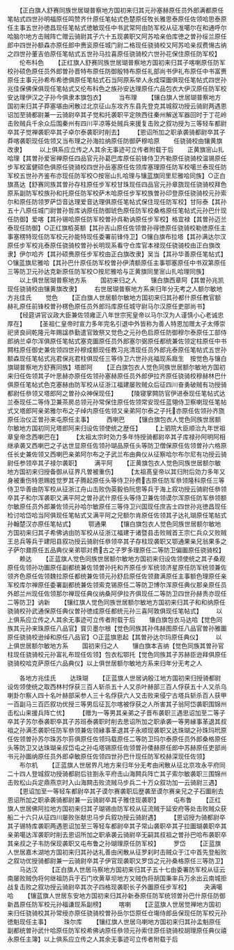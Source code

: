<!-- { "loadSidebar": true } -->
　　【正白旗人舒赛同族世居瑚普察地方国初来归其元孙塞赫原任员外郎满都原任笔帖式四世孙明福原任鸣赞齐什原任笔帖式色楚原任牧长雅思泰原任佐领哈思泰原任主事五世孙徳昌现任笔帖式徳敏现任中书武常阿由防军校从征准噶尔在和通呼尔哈脑尔地方击贼阵亡赠云骑尉其子六十五现袭职又阿苏哈亲伯库徳之曽孙绥兰原任郎中四世孙额森亦原任郎中赉衮原任城门尉二格现任骁骑校又阿苏哈亲叔费愓古纳之四世孙董吉伯原任笔帖式五世孙马拉喜原任骁骑校六世孙花保住原任防军校】
　　伦布科色
　　【正红旗人舒赛同族世居瑚普察地方国初来归其子喀喇原任防军校孙硕色原任员外郎曽孙晋特布原任防御殷特布原任礼部尚书伊礼布原任中书富赉原任主事元孙希布希徳俱原任笔帖式石当阿原系举人永成琛圗俱现任笔帖式四世孙兆佳保佛保俱现任笔帖式又伦布科色之族孙安达理原任六品包衣大伊汉原任防军校安达理伊汉之子孙今俱隶本旗包衣】
　　当布理
　　【镶白旗人世居瑚普察地方国初来归其子莽塞堪由闲散过北京征山东攻齐东县先登克其城叙功授云骑尉两遇恩诏加至骑都尉兼一云骑尉卒其子觉和托袭职平定陜西往秦州解送军器回时于丁花岭击败贼兵千余众后围秦州有四川平凉等处贼兵来援复击败之叙功授为三等轻车都尉卒其子觉禅袭职卒其子卓尔泰袭职时削去】
　　【恩诏所加之职承袭骑都尉卒其子莽喀袭职现任佐领又当布理之孙海拉纳原任防御萨穆哈原
　　任骁骑校由镶黄旗改隶】
　　以上俱系应立传之人其余无事迹可立传者附载于后
　　正黄旗宻山扎哈理【其曽孙爱宻禅原任四品官元孙葛巴库原任前锋侍卫齐勒原任骁骑校温锡原任步军校富健硕色俱原任骁骑校四世孙岳塞原任佐领库塞理原任防军校噶兰泰现任防军校五世孙齐鉴布亦现任防军校○按宻山扎哈理与镶蓝旗同里尼雅哈同族】○正白旗髙达【舒赛同族其曽孙存柱原任步军校甘珠现任四品官元孙章旒现任骁骑校拜色原系副防军校族孙和托原任防军校萨木哈原任步军校族曽孙印登原任骁骑校元孙索尔和原任防领罗萨岱音达理爱音达理俱原任笔帖式保住现任防军校】甘际泰【其孙五十八原任城门尉曽孙哲库讷原任防御琥色原任防军校桑格原任笔帖式元孙巴什现任防御】爱喀【其孙锡哈原任防军校曽孙呉勒讷原任步军校】格宜禄【其曽孙迈兰泰现任防御】○正红旗栢英额【其孙吉山原任佐领曽孙得徳原任骁骑校勒徳原任主事塞楞特现任防军校元孙能特现任委署前锋侍卫】○镶白旗布拉塔【其孙满达尔汉原任步军校兆泰原任骁骑校曽孙长明现系看守仓库官本禄现任骁骑校由正白旗改隶】伊尔哈齐【其孙硕赉原任步军校由正白旗改隶】吴当【其孙华善原任笔帖式】○镶蓝旗尼雅哈【其孙巴什原任防军校曽孙伊清额原任主事鄂塞原任中书双第原任三等防卫元孙达克新原任防军校○按尼雅哈与正黄旗同里宻山扎哈理同族】
　　以上俱世居瑚普察地方系
　　国初来归之人
　　镶白旗西章阿【其曽孙兆凯现任骁骑校由镶黄旗改隶】
　　右世居瑚普察地方系来归年分无考之人额尔敏地方兆佳氏
　　觉色
　　【正白旗人世居额尔敏地方国初来归其孙都什原任教官额赫礼原任前锋校曽孙楞色原任员外郎玛库原任城守尉马尔汉原任吏部尚书】
　　【经筵讲官议政大臣兼佐领雍正八年世宗宪皇帝以马尔汉为人谨慎小心老诚忠厚在】
　　【圣祖仁皇帝时宣力多年完名引退中外皆称为善人特恩加赠太子太傅崇祀贤良祠乾隆元年赐諡恭勤遣官致祭又觉色之元孙色启原任防御穆尔泰原任工部侍郎纳兰卓尔浑俱原任笔帖式塞克圗原任员外郎塞尔弼原任都统兼佐领定柱原任中书闗柱原任御史兼佐领四世孙穆成额现任教习兆清现任员外郎兆泰原任笔帖式五世孙额森现任笔帖式兆君保兆君柱俱现任三等侍卫六世孙兆福现系廕生　按觉色与镶白旗瑚普察地方舒赛同族】塔郎阿
　　【正白旗包衣人觉色同族世居额尔敏地方国初来归任佐领其子叶思赫亦原任佐领孙塞赫原任员外郎伊拉齐原任骁骑校穆赫林巴什俱原任笔帖式色克塞赫由防军校从征浙江福建屡败贼众后征四川奋勇破贼有功授骑都尉任叅领又塔郎阿之曽孙众神保现任】
　　【陵寝掌闗防官伊进泰现任笔帖式达兰泰现任二等侍卫兼茶房总领元孙常保住原任佐领常安现任蓝翎侍卫察喇现任笔帖式又塔郎阿亲弟雅尔布之子绰内原任佐领又亲弟阿尔泰之子托亦原任佐领孙齐旒原任治仪正曽孙来屯原任主事】
　　西喇巴
　　【镶白旗包衣人觉色同族世居额尔敏地方国初同兄塔郎阿来归设佐领使统之歴任】
　　【上驷院大臣顺治九年世祖章皇帝念西喇巴在】
　　【太祖太宗时効力多年恃授骑都尉卒其子库禄孙阿明阿相继承袭又西喇巴之子达世显原任佐领孙瑚品原任头等防卫僧保原任佐领曽孙六格原任长史兼佐领又西喇巴亲弟阿尔布之子武兰布由典仪从征察哈尔布尔尼有功授云骑尉任参领卒其子禄尔袭职】
　　满平阿
　　【正黄旗包衣人觉色同族世居额尔敏地方国初来归授备御从征界凡曽被重伤】
　　【太祖髙皇帝以其归附后効力多年又身被重伤特恩赐姓觉罗其子腾起原任头等侍卫孙费古原任防军叅领隆科原任三等侍卫华善由防军校从征浙江舟山击败伪英毅伯阮思等兵于海上叙功授云骑尉任叅领卒其子和尔浑袭职又满平阿之曽孙武什原任头等侍卫兼佐领谟尔浑原任防军叅领额尔敏原任员外郎兼佐领元孙哈尔敏原任三等侍卫兴国现任庶吉士四世孙兆徳昌现任检讨哈岱哈当阿俱现任笔帖式又满平阿之兄额尔肯原任佐领其子达礼瑚原任笔帖式孙翰楚汉亦原任笔帖式】
　　鄂通果
　　【镶白旗包衣人觉色同族世居额尔敏地方国初来归其子希佛讷由防军校从征浙江福建于诸暨县击败贼首王宗仁兵众又败贼王总兵等兵于建阳县叙功授云骑尉任叅领卒其子存柱现袭职又鄂通果亲兄翁果多之子萨尔鼐原任五品典仪亲弟鄂对费古之子罗多理原任二等防卫偏圗原任骁骑校】
　　赖达
　　【正蓝旗人觉色同族世居额尔敏地方国初来归设佐领使统之其子桑观原任佐领孙功圗原任副都统兼佐领曽孙托和齐原任步军统领济星原任防军统领兼佐领齐色原任佐领魏拉原任都统兼佐领元孙舒启原任佐领鼐满原任主事额色理原任亲军校库尔禅原任委署副都统兼佐领索克锡原任二等防卫博尔浑原任典仪那亲原任员外郎兰州现任佐领那尔禅现任典仪纳桑阿伊拉齐俱现任二等防卫四世孙赫贵亦现任二等防卫】讷新
　　【镶红旗人觉色同族世居额尔敏地方国初来归其子和和纳原任骁骑校孙武通保原任典仪曽孙徳成原任都统元孙三喜阿敦俱现任笔帖式】
　　以上俱系应立传之人其余无事迹可立传者附载于后
　　镶白旗包衣马达哈【觉色同族其元孙来珠原任八品官】寳贝墨尔根【觉色同族其孙伟赫图原任八品官曽孙雅圗原任骁骑校逊绰和原任八品官】○正蓝旗恩起【其曽孙达尔玛原任典仪】
　　以上俱世居额尔敏地方系
　　国初来归之人
　　镶白旗本吉纳【觉色同族其曽孙官柱现任骁骑校元孙富礼布现任佐领】包衣松鄂托【觉色同族其子苏赫臣逊拜俱原任骁骑校哈克萨原任六品典仪】以上俱世居额尔敏地方系来归年分无考之人







　　各地方兆佳氏
　　达珠瑚
　　【正蓝旗人世居讷殷江地方国初来归授骑都尉设佐领使统之取西林村俘获三百人斩杀五十人又杀叶赫部三百人俘获五十人又杀乌喇卦尔察人四十名叶赫部采参人三十名俘获六人又击败来侵宁古塔兵斩杀百人获甲一百副马三百匹叙功优授三等男后征瓦尔喀被俘获之人所害其子翁阿岱袭职围锦州击松山来援兵阵亡优】
　　【赠为一等男其亲弟之子晋布袭职三遇思诏加至二等子卒其子苏尔泰袭职卒其子苏班泰袭职时削去思诏所加之职承袭一等男縁事革退其叔祖之孙满丕袭职任防军叅领兼佐领縁事革退其子永顺现袭职又达珠瑚之孙珠玛玳原任佐领曽孙苏尔珠苏尔荪俱原任佐领玛载原任二等防卫玛尔泰原任员外郎桑格原任头等防卫又达珠瑚亲叔岱屯之孙屯塔锡原任佐领曽孙倭赫原任郎中苏赫原任吏部尚书元孙圗纳原任员外郎卓敏原任佐领四世孙巴什现任防军校赫深现任佐领】
　　布尔机
　　【正蓝旗人世居界凡地方来归年分无考由闲散从征北京攻永平府同二十四人登城叙功授骑都尉后驻劄永平府击山海闗兵阵亡其子索尔敏袭职三围锦州击败松山兵定鼎燕京时入山海闗击败流贼马步兵二十万众叙功加一云骑尉三遇】
　　【恩诏加至一等轻车都尉卒其子谟尔赛袭职后歴袭至谟尔赛亲兄之子石圗削去恩诏所加之职承袭骑都尉兼一云骑尉卒其子雅住现袭职】
　　屯布鲁
　　【正红旗人世居佛阿拉地方国初来归其子瑚锡由防军校从征流贼于延安府等处击败贼众获船二十六只从征四川屡败张献忠马步兵叙功授云骑尉遇】
　　【恩诏授为骑都尉卒其子锡特库袭职两遇恩诏加至三等轻车都尉卒其子常山袭职卒其子拉圗瑚袭职卒其亲弟噶达浑袭职时削去恩诏所加之职承袭云骑尉卒无嗣其叔祖之曽孙巴哈布袭职卒其亲叔之子韦防保现袭职又屯布鲁之孙瑚理原任防军校】
　　罗岱
　　【正蓝旗人世居嘉木湖地方国初来归其孙达礼善由闲散从征罗刹时击贼众于江中首先登船败之叙功优授骑都尉兼一云骑尉卒其子伊官现袭职又罗岱之元孙桑格原任三等防卫】
　　马达汉
　　【正白旗人世居马察地方国初来归其子五十七由委署防军校从征云南屡败贼伪将何继祖防兵于石门坎黄草坝地方又贼伪将胡国秉率兵万余出云南城拒战复击败之叙功授云骑尉卒其次子四格现袭职长子外圗原任步军校】
　　夬满噶哈
　　【镶蓝旗人世居东安地方国初来归其孙新泰原任防军统领曽孙巴什原任防御新昌原任防军校元孙福谦现系副榜】
　　喀喇
　　【正蓝旗人世居觉禅地方国初来归任骁骑校其孙常绶亦原任骁骑校曽孙岳尔岱原任仓塲侍郎岳保现任防军校元孙徳魁现任主事】
　　珠尔库
　　【镶红旗人世居乌喇地方国初来归其孙孟魁原任副都统曽孙武什哈原任防军校希佛讷原任叅领元孙索住原任骁骑校胡理原任典仪禧永原任主簿】以上俱系应立传之人其余无事迹可立传者附载于后

